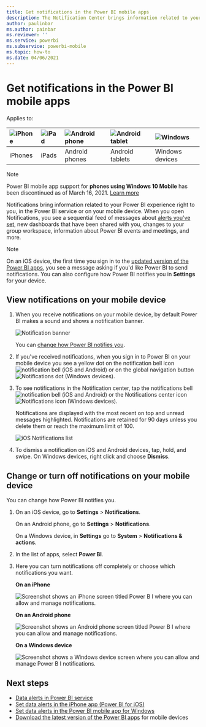 ```yaml
---
title: Get notifications in the Power BI mobile apps
description: The Notification Center brings information related to your Power BI experience right to you on your mobile device.
author: paulinbar
ms.author: painbar
ms.reviewer: ''
ms.service: powerbi
ms.subservice: powerbi-mobile
ms.topic: how-to
ms.date: 04/06/2021
---
```

# Get notifications in the Power BI mobile apps
Applies to:

| ![iPhone](./media/mobile-apps-notification-center/iphone-logo-50-px.png) | ![iPad](./media/mobile-apps-notification-center/ipad-logo-50-px.png) | ![Android phone](./media/mobile-apps-notification-center/android-phone-logo-50-px.png) | ![Android tablet](./media/mobile-apps-notification-center/android-tablet-logo-50-px.png) | ![Windows](./media/mobile-apps-notification-center/win-10-logo-50-px.png) |
|:--- |:--- |:--- |:--- |:--- |
| iPhones |iPads |Android phones |Android tablets |Windows devices |

>[!NOTE]
>Power BI mobile app support for **phones using Windows 10 Mobile** has been discontinued as of March 16, 2021. [Learn more](/legal/powerbi/powerbi-mobile/power-bi-mobile-app-end-of-support-for-windows-phones)

Notifications bring information related to your Power BI experience right to you, in the Power BI service or on your mobile device. When you open Notifications, you see a sequential feed of messages about [alerts you've set](mobile-set-data-alerts-in-the-mobile-apps.md), new dashboards that have been shared with you, changes to your group workspace, information about Power BI events and meetings, and more.

> [!NOTE]
> On an iOS device, the first time you sign in to the [updated version of the Power BI apps](https://powerbi.microsoft.com/mobile/), you see a message asking if you'd like Power BI to send notifications. You can also configure how Power BI notifies you in **Settings** for your device. 
> 
> 

## View notifications on your mobile device
1. When you receive notifications on your mobile device, by default Power BI makes a sound and shows a notification banner.
   
   ![Notification banner](./media/mobile-apps-notification-center/power-bi-mobile-notification-banner.png)
   

   You can [change how Power BI notifies you](mobile-apps-notification-center.md#change-or-turn-off-notifications-on-your-mobile-device).
2. If you've received notifications, when you sign in to Power BI on your mobile device you see a yellow dot on the notification bell icon ![notification bell](./media/mobile-apps-notification-center/powerbi-alert-tile-notification-icon.png) (iOS and Android) or on the global navigation button ![Notifications dot](./media/mobile-apps-notification-center/power-bi-iphone-alert-global-nav-button.png) (Windows devices). 

3. To see notifications in the Notification center, tap the notifications bell ![notification bell](./media/mobile-apps-notification-center/powerbi-alert-tile-notification-icon.png) (iOS and Android) or the Notifications center icon ![Notifications icon](./media/mobile-apps-notification-center/power-bi-windows-10-notification-icon.png) (Windows devices).
   
    Notifications are displayed with the most recent on top and unread messages highlighted. Notifications are retained for 90 days unless you delete them or reach the maximum limit of 100.
   
   ![iOS Notifications list](./media/mobile-apps-notification-center/power-bi-iphone-notifications-list.png)
4. To dismiss a notification on iOS and Android devices, tap, hold, and swipe. On Windows devices, right click and choose **Dismiss**.

## Change or turn off notifications on your mobile device
You can change how Power BI notifies you.

1. On an iOS device, go to **Settings** > **Notifications**. 
   
    On an Android phone, go to **Settings** > **Notifications**.
   
    On a Windows device, in **Settings** go to **System** > **Notifications & actions**.
2. In the list of apps, select **Power BI**. 
3. Here you can turn notifications off completely or choose which notifications you want.
   
    **On an iPhone**
   
    ![Screenshot shows an iPhone screen titled Power B I where you can allow and manage notifications.](./media/mobile-apps-notification-center/power-bi-notifications-iphone-settings.png)
   
    **On an Android phone**
   
    ![Screenshot shows an Android phone screen titled Power B I where you can allow and manage notifications.](./media/mobile-apps-notification-center/power-bi-notifications-android-settings.png)

    **On a Windows device**

    ![Screenshot shows a Windows device screen where you can allow and manage Power B I notifications.](./media/mobile-apps-notification-center/power-bi-notifications-windows10-settings.png)

## Next steps
* [Data alerts in Power BI service](../../create-reports/service-set-data-alerts.md)
* [Set data alerts in the iPhone app (Power BI for iOS)](mobile-set-data-alerts-in-the-mobile-apps.md)
* [Set data alerts in the Power BI mobile app for Windows](mobile-set-data-alerts-in-the-mobile-apps.md)
* [Download the latest version of the Power BI apps](https://powerbi.microsoft.com/mobile/) for mobile devices
